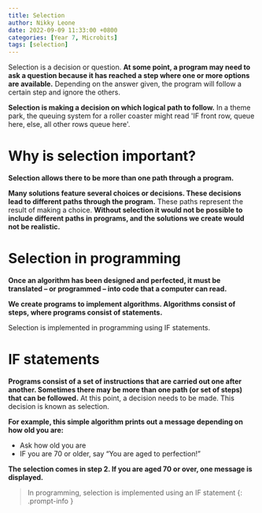 ```yaml
---
title: Selection
author: Nikky Leone
date: 2022-09-09 11:33:00 +0800
categories: [Year 7, Microbits]
tags: [selection]
---
```



Selection is a decision or question. **At some point, a program may need to ask a question because it has reached a step where one or more options are available.** Depending on the answer given, the program will follow a certain step and ignore the others.

**Selection is making a decision on which logical path to follow.** In a theme park, the queuing system for a roller coaster might read 'IF front row, queue here, else, all other rows queue here'.

# Why is selection important?

**Selection allows there to be more than one path through a program.**

**Many solutions feature several choices or decisions. These decisions lead to different paths through the program.** These paths represent the result of making a choice. **Without selection it would not be possible to include different paths in programs, and the solutions we create would not be realistic.**

# Selection in programming

**Once an algorithm has been designed and perfected, it must be translated – or programmed – into code that a computer can read.**

**We create programs to implement algorithms. Algorithms consist of steps, where programs consist of statements.**

Selection is implemented in programming using IF statements.

# IF statements

**Programs consist of a set of instructions that are carried out one after another. Sometimes there may be more than one path (or set of steps) that can be followed.** At this point, a decision needs to be made. This decision is known as selection.

**For example, this simple algorithm prints out a message depending on how old you are:**

- Ask how old you are
- IF you are 70 or older, say “You are aged to perfection!”

**The selection comes in step 2. If you are aged 70 or over, one message is displayed.**

> In programming, selection is implemented using an IF statement
{: .prompt-info }
